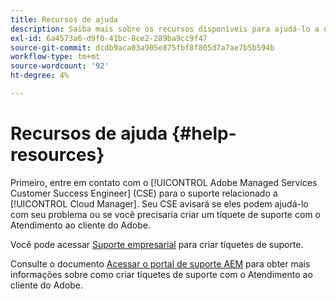 ```yaml
---
title: Recursos de ajuda
description: Saiba mais sobre os recursos disponíveis para ajudá-lo a usar o Cloud Manager.
exl-id: 6a4573a6-d9f0-41bc-8ce2-289ba9cc9f47
source-git-commit: dcdb9aca03a905e875fbf8f805d7a7ae7b5b594b
workflow-type: tm+mt
source-wordcount: '92'
ht-degree: 4%

---
```



# Recursos de ajuda {#help-resources}

Primeiro, entre em contato com o [!UICONTROL Adobe Managed Services Customer Success Engineer] (CSE) para o suporte relacionado a [!UICONTROL Cloud Manager]. Seu CSE avisará se eles podem ajudá-lo com seu problema ou se você precisaria criar um tíquete de suporte com o Atendimento ao cliente do Adobe.

Você pode acessar [Suporte empresarial](https://experienceleague.adobe.com/?support-tab=home#support) para criar tíquetes de suporte.

Consulte o documento [Acessar o portal de suporte AEM](https://helpx.adobe.com/enterprise/using/support-and-expert-services.html) para obter mais informações sobre como criar tíquetes de suporte com o Atendimento ao cliente do Adobe.
